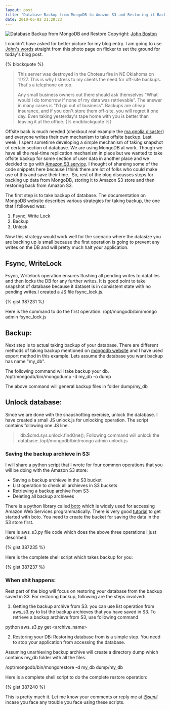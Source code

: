 ```yaml
---
layout: post
title: "Database Backup from MongoDB to Amazon S3 and Restoring it Back."
date: 2010-05-02 21:20:23
---
```


![Database Backup from MongoDB and Restore ][1]
Copyright: [John Boston][2]

I couldn't have asked for better picture for my blog entry. I am going to use [John's words][3] straight from this photo page on flicker to set the ground for today's blog post.

{% blockquote %}
> This server was destroyed in the Choteau fire in NE Oklahoma on 11/27. This is why I stress to my clients the need for off-site backups. That's a telephone on top.
>
> Any small business owners out there should ask themselves "What would I do tomorrow if none of my data was retrievable". The answer in many cases is "I'd go out of business". Backups are cheap insurance, and if you don't store them off-site, you will regret it one day. Even taking yesterday's tape home with you is better than leaving it at the office.
{% endblockquote %}

Offsite back is much needed (checkout real example the [ma.gnolia disaster][4]) and everyone writes their own mechanism to take offsite backup. Last week, I spent sometime developing a simple mechanism of taking snapshot of certain section of database. We are using MongoDB at work. Though we have all the real-time replication mechanism in place but we wanted to take offsite backup for some section of user data in another place and we decided to go with [Amazon S3 service][5]. I thought of shareing some of the code snippets here because I think there are lot of foIks who could make use of this and save their time.  So, rest of the blog discusses steps for backing up data from MongoDB, storing it to Amazon S3 store and then restoring back from Amazon S3.

The first step is to take backup of database. The documentation on MongoDB website describes various strategies for taking backup, the one that I followed was:

1.  Fsync, Write Lock
2.  Backup
3.  Unlock

Now this strategy would work well for the scenario where the datasize you are backing up is small because the first operation is going to prevent any writes on the DB and will pretty much halt your application.

## Fsync, WriteLock
  Fsync, Writelock operation ensures flushing all pending writes to datafiles and then locks the DB for any further writes. It is good point to take snapshot of database because it dataset is in consistent state with no pending writes.I created a JS file fsync_lock.js.

  {% gist 387231 %}

  Here is the command to do the first operation:
      /opt/mongodb/bin/mongo admin fsync_lock.js

## Backup:
  Next step is to actual taking backup of your database. There are different methods of taking backup mentioned on [mongodb website][6] and I have used export method in this example. Lets assume the database you want backup has name "my_db".

The following command will take backup your db.
      /opt/mongodb/bin/mongodump -d my_db -o dump

The above command will general backup files in folder dump/my_db

## Unlock database:
  Since we are done with the snapshotting exercise, unlock the database. I have created a small JS unlock.js for unlocking operation. The script contains following one JS line.

>   db.$cmd.sys.unlock.findOne();
>   Following command will unlock the database:
>   /opt/mongodb/bin/mongo admin unlock.js

### Saving the backup archieve in S3:
I will share a python script that I wrote for four common operations that you will be doing with the Amazon S3 store:

* Saving a backup archieve in the S3 bucket
* List operation to check all archieves in S3 buckets
* Retrieving a backup archive from S3
* Deleting all backup archieves

There is a python library called[ boto][7] which is widely used for accessing Amazon Web Services programmatically. There is very good [tutorial][8] to get started with boto. You need to create the bucket for saving the data in the S3 store first.

Here is aws_s3.py file code which does the above three operations I just described.

{% gist 387235 %}

Here is the complete shell script which takes backup for you:

{% gist 387237  %}

### When shit happens:

Rest part of the blog will focus on restoring your database from the backup saved in S3. For restoring backup, following are the steps involved:

1. Getting the backup archive from S3: you can use list operation from aws_s3.py to list the backup archieves that you have saved in S3. To retrieve a backup archieve from S3, use following command

python aws_s3.py get <archive_name>

2. Restoring your DB: Restoring database from is a simple step. You need to stop your application from accessing the database.

Assuming unarhieving backup archive will create a directory dump which contains my_db folder with all the files.

/opt/mongodb/bin/mongorestore -d my_db dump/my_db

Here is a complete shell script to do the complete restore operation:

{% gist 387240 %}

This is pretty much it. Let me know your comments or reply me at [@_sunil_][9] incase you face any trouble you face using these scripts.

[1]: http://farm1.static.flickr.com/35/68017710_123de4638c.jpg
[2]: http://flickr.com/photos/roadhunter/68017710/sizes/m/ "Flickr"
[3]: http://www.flickr.com/photos/roadhunter/68017710/in/dateposted/
[4]: http://www.wired.com/epicenter/2009/01/magnolia-suffer/
[5]: http://aws.amazon.com/s3/
[6]: http://www.mongodb.org/display/DOCS/Backups
[7]: http://code.google.com/p/boto/
[8]: http://boto.s3.amazonaws.com/index.html
[9]: http://www.twitter.com/_sunil_
